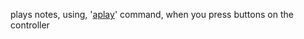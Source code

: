plays notes, using, '[aplay](https://en.wikipedia.org/wiki/Aplay)' command, when you press buttons on the controller
